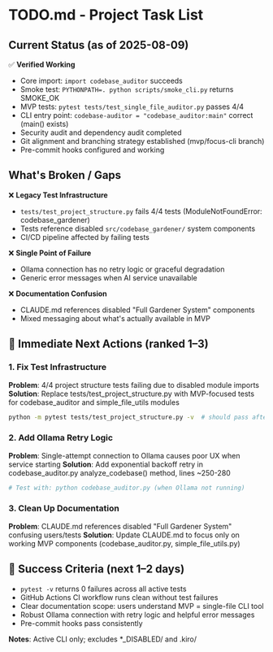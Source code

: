 # TODO.md - Project Task List

## Current Status (as of 2025-08-09)

✅ **Verified Working**
- Core import: `import codebase_auditor` succeeds
- Smoke test: `PYTHONPATH=. python scripts/smoke_cli.py` returns SMOKE_OK
- MVP tests: `pytest tests/test_single_file_auditor.py` passes 4/4
- CLI entry point: `codebase-auditor = "codebase_auditor:main"` correct (main() exists)
- Security audit and dependency audit completed
- Git alignment and branching strategy established (mvp/focus-cli branch)
- Pre-commit hooks configured and working

## What's Broken / Gaps

❌ **Legacy Test Infrastructure**
- `tests/test_project_structure.py` fails 4/4 tests (ModuleNotFoundError: codebase_gardener)
- Tests reference disabled `src/codebase_gardener/` system components
- CI/CD pipeline affected by failing tests

❌ **Single Point of Failure**
- Ollama connection has no retry logic or graceful degradation
- Generic error messages when AI service unavailable

❌ **Documentation Confusion**
- CLAUDE.md references disabled "Full Gardener System" components
- Mixed messaging about what's actually available in MVP

## 🚀 Immediate Next Actions (ranked 1–3)

### 1. Fix Test Infrastructure
**Problem**: 4/4 project structure tests failing due to disabled module imports
**Solution**: Replace tests/test_project_structure.py with MVP-focused tests for codebase_auditor and simple_file_utils modules
```bash
python -m pytest tests/test_project_structure.py -v  # should pass after fix
```

### 2. Add Ollama Retry Logic
**Problem**: Single-attempt connection to Ollama causes poor UX when service starting
**Solution**: Add exponential backoff retry in codebase_auditor.py analyze_codebase() method, lines ~250-280
```bash
# Test with: python codebase_auditor.py (when Ollama not running)
```

### 3. Clean Up Documentation
**Problem**: CLAUDE.md references disabled "Full Gardener System" confusing users/tests
**Solution**: Update CLAUDE.md to focus only on working MVP components (codebase_auditor.py, simple_file_utils.py)

## 🎯 Success Criteria (next 1–2 days)

- `pytest -v` returns 0 failures across all active tests
- GitHub Actions CI workflow runs clean without test failures
- Clear documentation scope: users understand MVP = single-file CLI tool
- Robust Ollama connection with retry logic and helpful error messages
- Pre-commit hooks pass consistently

**Notes**: Active CLI only; excludes *_DISABLED/ and .kiro/
